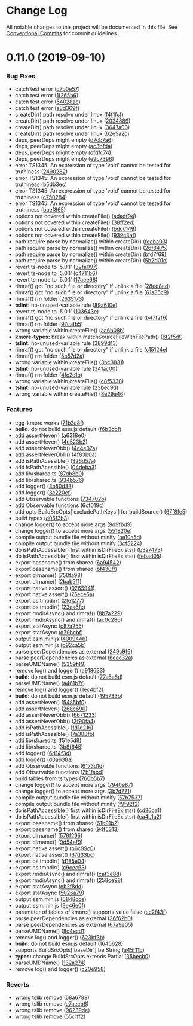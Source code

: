 # Change Log

All notable changes to this project will be documented in this file.
See [Conventional Commits](https://conventionalcommits.org) for commit guidelines.

# 0.11.0 (2019-09-10)


### Bug Fixes

* catch test error ([c7b0e57](https://github.com/waitingsong/kmore/commit/c7b0e57))
* catch test error ([1f265b6](https://github.com/waitingsong/kmore/commit/1f265b6))
* catch test error ([54028ac](https://github.com/waitingsong/kmore/commit/54028ac))
* catch test error ([a8d369f](https://github.com/waitingsong/kmore/commit/a8d369f))
* createDir() path resolve under linux ([f4f1fcf](https://github.com/waitingsong/kmore/commit/f4f1fcf))
* createDir() path resolve under linux ([2034889](https://github.com/waitingsong/kmore/commit/2034889))
* createDir() path resolve under linux ([3647a03](https://github.com/waitingsong/kmore/commit/3647a03))
* createDir() path resolve under linux ([62e5a2c](https://github.com/waitingsong/kmore/commit/62e5a2c))
* deps, peerDeps might empty ([d7cb7a6](https://github.com/waitingsong/kmore/commit/d7cb7a6))
* deps, peerDeps might empty ([ac3bfda](https://github.com/waitingsong/kmore/commit/ac3bfda))
* deps, peerDeps might empty ([dfdfc74](https://github.com/waitingsong/kmore/commit/dfdfc74))
* deps, peerDeps might empty ([e9c7396](https://github.com/waitingsong/kmore/commit/e9c7396))
* error TS1345: An expression of type 'void' cannot be tested for truthiness ([2490282](https://github.com/waitingsong/kmore/commit/2490282))
* error TS1345: An expression of type 'void' cannot be tested for truthiness ([b5db3ec](https://github.com/waitingsong/kmore/commit/b5db3ec))
* error TS1345: An expression of type 'void' cannot be tested for truthiness ([c750284](https://github.com/waitingsong/kmore/commit/c750284))
* error TS1345: An expression of type 'void' cannot be tested for truthiness ([baef865](https://github.com/waitingsong/kmore/commit/baef865))
* options not covered within createFile() ([adadf94](https://github.com/waitingsong/kmore/commit/adadf94))
* options not covered within createFile() ([38ff2ed](https://github.com/waitingsong/kmore/commit/38ff2ed))
* options not covered within createFile() ([bdcc149](https://github.com/waitingsong/kmore/commit/bdcc149))
* options not covered within createFile() ([939c3af](https://github.com/waitingsong/kmore/commit/939c3af))
* path require parse by normalize() within createDir() ([feeba03](https://github.com/waitingsong/kmore/commit/feeba03))
* path require parse by normalize() within createDir() ([26f8475](https://github.com/waitingsong/kmore/commit/26f8475))
* path require parse by normalize() within createDir() ([bfd7f69](https://github.com/waitingsong/kmore/commit/bfd7f69))
* path require parse by normalize() within createDir() ([5b2d01c](https://github.com/waitingsong/kmore/commit/5b2d01c))
* revert ts-node to '5.0.1' ([32fa097](https://github.com/waitingsong/kmore/commit/32fa097))
* revert ts-node to '5.0.1' ([c4711b6](https://github.com/waitingsong/kmore/commit/c4711b6))
* revert ts-node to '5.0.1' ([17aee68](https://github.com/waitingsong/kmore/commit/17aee68))
* rimraf() got "no such file or directory" if unlink a file ([28ed8ed](https://github.com/waitingsong/kmore/commit/28ed8ed))
* rimraf() got "no such file or directory" if unlink a file ([61a35c9](https://github.com/waitingsong/kmore/commit/61a35c9))
* rimraf() rm folder ([2635173](https://github.com/waitingsong/kmore/commit/2635173))
* **tslint:** no-unused-variable rule ([89a610e](https://github.com/waitingsong/kmore/commit/89a610e))
* revert ts-node to '5.0.1' ([103643e](https://github.com/waitingsong/kmore/commit/103643e))
* rimraf() got "no such file or directory" if unlink a file ([b47f2f6](https://github.com/waitingsong/kmore/commit/b47f2f6))
* rimraf() rm folder ([97cafb5](https://github.com/waitingsong/kmore/commit/97cafb5))
* wrong variable within createFile() ([aa6b08b](https://github.com/waitingsong/kmore/commit/aa6b08b))
* **kmore-types:** break within matchSourceFileWithFilePath() ([6f2f5df](https://github.com/waitingsong/kmore/commit/6f2f5df))
* **tslint:** no-unused-variable rule ([3899d13](https://github.com/waitingsong/kmore/commit/3899d13))
* rimraf() got "no such file or directory" if unlink a file ([c15124e](https://github.com/waitingsong/kmore/commit/c15124e))
* rimraf() rm folder ([5b57d2a](https://github.com/waitingsong/kmore/commit/5b57d2a))
* wrong variable within createFile() ([3bc3831](https://github.com/waitingsong/kmore/commit/3bc3831))
* **tslint:** no-unused-variable rule ([341ac00](https://github.com/waitingsong/kmore/commit/341ac00))
* rimraf() rm folder ([4fc2e1b](https://github.com/waitingsong/kmore/commit/4fc2e1b))
* wrong variable within createFile() ([c8f5338](https://github.com/waitingsong/kmore/commit/c8f5338))
* **tslint:** no-unused-variable rule ([23bec9d](https://github.com/waitingsong/kmore/commit/23bec9d))
* wrong variable within createFile() ([8e29a46](https://github.com/waitingsong/kmore/commit/8e29a46))


### Features

* egg-kmore works ([71b3a8f](https://github.com/waitingsong/kmore/commit/71b3a8f))
* **build:** do not build esm.js default ([f6b3cbf](https://github.com/waitingsong/kmore/commit/f6b3cbf))
* add assertNever() ([a6318e0](https://github.com/waitingsong/kmore/commit/a6318e0))
* add assertNever() ([4d523b2](https://github.com/waitingsong/kmore/commit/4d523b2))
* add assertNeverObb() ([4c4e37a](https://github.com/waitingsong/kmore/commit/4c4e37a))
* add assertNeverObb() ([4f83b0a](https://github.com/waitingsong/kmore/commit/4f83b0a))
* add isPathAcessible() ([326d57a](https://github.com/waitingsong/kmore/commit/326d57a))
* add isPathAcessible() ([04deba3](https://github.com/waitingsong/kmore/commit/04deba3))
* add lib/shared.ts ([87db8b0](https://github.com/waitingsong/kmore/commit/87db8b0))
* add lib/shared.ts ([934b576](https://github.com/waitingsong/kmore/commit/934b576))
* add logger() ([3b50d33](https://github.com/waitingsong/kmore/commit/3b50d33))
* add logger() ([3c220ef](https://github.com/waitingsong/kmore/commit/3c220ef))
* add Observable functions ([734702b](https://github.com/waitingsong/kmore/commit/734702b))
* add Observable functions ([6cf019c](https://github.com/waitingsong/kmore/commit/6cf019c))
* add opts BuildSrcOpts['excludePathKeys'] for buildSource() ([67f8fe5](https://github.com/waitingsong/kmore/commit/67f8fe5))
* build types ([d05f3b3](https://github.com/waitingsong/kmore/commit/d05f3b3))
* change logger() to accept more args ([9d9fbd9](https://github.com/waitingsong/kmore/commit/9d9fbd9))
* change logger() to accept more args ([551820e](https://github.com/waitingsong/kmore/commit/551820e))
* compile output bundle file without minify ([be10a5d](https://github.com/waitingsong/kmore/commit/be10a5d))
* compile output bundle file without minify ([3cf5224](https://github.com/waitingsong/kmore/commit/3cf5224))
* do isPathAccessible() first within isDirFileExists() ([b3a7473](https://github.com/waitingsong/kmore/commit/b3a7473))
* do isPathAccessible() first within isDirFileExists() ([febad05](https://github.com/waitingsong/kmore/commit/febad05))
* export basename() from shared ([6a94542](https://github.com/waitingsong/kmore/commit/6a94542))
* export basename() from shared ([bf430ff](https://github.com/waitingsong/kmore/commit/bf430ff))
* export dirname() ([750fa98](https://github.com/waitingsong/kmore/commit/750fa98))
* export dirname() ([2bab5f1](https://github.com/waitingsong/kmore/commit/2bab5f1))
* export native assert() ([0265941](https://github.com/waitingsong/kmore/commit/0265941))
* export native assert() ([75ece5a](https://github.com/waitingsong/kmore/commit/75ece5a))
* export os.tmpdir() ([2fe1277](https://github.com/waitingsong/kmore/commit/2fe1277))
* export os.tmpdir() ([23ea6fe](https://github.com/waitingsong/kmore/commit/23ea6fe))
* export rmdirAsync() and rimraf() ([8b7a229](https://github.com/waitingsong/kmore/commit/8b7a229))
* export rmdirAsync() and rimraf() ([ac0c286](https://github.com/waitingsong/kmore/commit/ac0c286))
* export statAsync ([c87a255](https://github.com/waitingsong/kmore/commit/c87a255))
* export statAsync ([d79bcbf](https://github.com/waitingsong/kmore/commit/d79bcbf))
* output esm.min.js ([4009446](https://github.com/waitingsong/kmore/commit/4009446))
* output esm.min.js ([b92ca5b](https://github.com/waitingsong/kmore/commit/b92ca5b))
* parse peerDependencies as external ([249c9f6](https://github.com/waitingsong/kmore/commit/249c9f6))
* parse peerDependencies as external ([beac32a](https://github.com/waitingsong/kmore/commit/beac32a))
* parseUMDName() ([5359f49](https://github.com/waitingsong/kmore/commit/5359f49))
* remove log() and logger() ([a918633](https://github.com/waitingsong/kmore/commit/a918633))
* **build:** do not build esm.js default ([77a5a8d](https://github.com/waitingsong/kmore/commit/77a5a8d))
* parseUMDName() ([a461b7f](https://github.com/waitingsong/kmore/commit/a461b7f))
* remove log() and logger() ([1ec4bf2](https://github.com/waitingsong/kmore/commit/1ec4bf2))
* **build:** do not build esm.js default ([195733b](https://github.com/waitingsong/kmore/commit/195733b))
* add assertNever() ([5485bf0](https://github.com/waitingsong/kmore/commit/5485bf0))
* add assertNever() ([268c690](https://github.com/waitingsong/kmore/commit/268c690))
* add assertNeverObb() ([6671233](https://github.com/waitingsong/kmore/commit/6671233))
* add assertNeverObb() ([3f90fa4](https://github.com/waitingsong/kmore/commit/3f90fa4))
* add isPathAcessible() ([1d1d216](https://github.com/waitingsong/kmore/commit/1d1d216))
* add isPathAcessible() ([7a388fb](https://github.com/waitingsong/kmore/commit/7a388fb))
* add lib/shared.ts ([f51e5d8](https://github.com/waitingsong/kmore/commit/f51e5d8))
* add lib/shared.ts ([3b8f645](https://github.com/waitingsong/kmore/commit/3b8f645))
* add logger() ([6d14f3d](https://github.com/waitingsong/kmore/commit/6d14f3d))
* add logger() ([d0a638a](https://github.com/waitingsong/kmore/commit/d0a638a))
* add Observable functions ([6173d1d](https://github.com/waitingsong/kmore/commit/6173d1d))
* add Observable functions ([2b1fabd](https://github.com/waitingsong/kmore/commit/2b1fabd))
* build tables from ts types ([760b5b7](https://github.com/waitingsong/kmore/commit/760b5b7))
* change logger() to accept more args ([7940e87](https://github.com/waitingsong/kmore/commit/7940e87))
* change logger() to accept more args ([3b7d771](https://github.com/waitingsong/kmore/commit/3b7d771))
* compile output bundle file without minify ([57b7537](https://github.com/waitingsong/kmore/commit/57b7537))
* compile output bundle file without minify ([f9f92f2](https://github.com/waitingsong/kmore/commit/f9f92f2))
* do isPathAccessible() first within isDirFileExists() ([cd26ca1](https://github.com/waitingsong/kmore/commit/cd26ca1))
* do isPathAccessible() first within isDirFileExists() ([ca4b1a2](https://github.com/waitingsong/kmore/commit/ca4b1a2))
* export basename() from shared ([61b91b2](https://github.com/waitingsong/kmore/commit/61b91b2))
* export basename() from shared ([94f6313](https://github.com/waitingsong/kmore/commit/94f6313))
* export dirname() ([576f295](https://github.com/waitingsong/kmore/commit/576f295))
* export dirname() ([9d54af9](https://github.com/waitingsong/kmore/commit/9d54af9))
* export native assert() ([b6c99c0](https://github.com/waitingsong/kmore/commit/b6c99c0))
* export native assert() ([67d33bc](https://github.com/waitingsong/kmore/commit/67d33bc))
* export os.tmpdir() ([d185e04](https://github.com/waitingsong/kmore/commit/d185e04))
* export os.tmpdir() ([c9cec63](https://github.com/waitingsong/kmore/commit/c9cec63))
* export rmdirAsync() and rimraf() ([caf3e8d](https://github.com/waitingsong/kmore/commit/caf3e8d))
* export rmdirAsync() and rimraf() ([258ce98](https://github.com/waitingsong/kmore/commit/258ce98))
* export statAsync ([eb2f8dd](https://github.com/waitingsong/kmore/commit/eb2f8dd))
* export statAsync ([5026a79](https://github.com/waitingsong/kmore/commit/5026a79))
* output esm.min.js ([0848cce](https://github.com/waitingsong/kmore/commit/0848cce))
* output esm.min.js ([9e46e0f](https://github.com/waitingsong/kmore/commit/9e46e0f))
* parameter of tables of kmore() supports value false ([ec2f43f](https://github.com/waitingsong/kmore/commit/ec2f43f))
* parse peerDependencies as external ([36f62b0](https://github.com/waitingsong/kmore/commit/36f62b0))
* parse peerDependencies as external ([67a9e05](https://github.com/waitingsong/kmore/commit/67a9e05))
* parseUMDName() ([8c4ecd1](https://github.com/waitingsong/kmore/commit/8c4ecd1))
* remove log() and logger() ([623bf3b](https://github.com/waitingsong/kmore/commit/623bf3b))
* **build:** do not build esm.js default ([1645628](https://github.com/waitingsong/kmore/commit/1645628))
* supports BuildSrcOpts['baseDir'] be String ([a45f11b](https://github.com/waitingsong/kmore/commit/a45f11b))
* **types:** change BuildSrcOpts extends Partial<Options> ([35becb0](https://github.com/waitingsong/kmore/commit/35becb0))
* parseUMDName() ([132a274](https://github.com/waitingsong/kmore/commit/132a274))
* remove log() and logger() ([c20e958](https://github.com/waitingsong/kmore/commit/c20e958))


### Reverts

* wrong tslib remove ([58a6788](https://github.com/waitingsong/kmore/commit/58a6788))
* wrong tslib remove ([e7aecb6](https://github.com/waitingsong/kmore/commit/e7aecb6))
* wrong tslib remove ([96239de](https://github.com/waitingsong/kmore/commit/96239de))
* wrong tslib remove ([55c1ff2](https://github.com/waitingsong/kmore/commit/55c1ff2))
